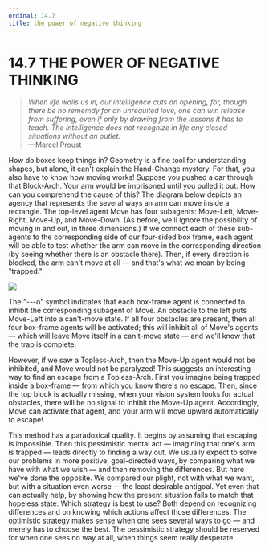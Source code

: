 ```yaml
---
ordinal: 14.7
title: the power of negative thinking
---
```


# 14.7 THE POWER OF NEGATIVE THINKING

> _When life walls us in, our intelligence cuts an opening, for, though there be no rememdy for an unrequited love, one can win release from suffering, even if only by drawing from the lessons it has to teach. The intelligence does not recognize in life any closed situations without an outlet._  
&mdash;Marcel Proust 

How do boxes keep things in? Geometry is a fine tool for understanding shapes, but alone, it can't explain the Hand-Change mystery. For that, you also have to know how moving works! Suppose you pushed a car through that Block-Arch. Your arm would be imprisoned until you pulled it out. How can you comprehend the cause of this? The diagram below depicts an agency that represents the several ways an arm can move inside a rectangle. The top-level agent Move has four subagents: Move-Left, Move-Right, Move-Up, and Move-Down. (As before, we'll ignore the possibility of moving in and out, in three dimensions.) If we connect each of these sub-agents to the corresponding side of our four-sided box frame, each agent will be able to test whether the arm can move in the corresponding direction (by seeing whether there is an obstacle there). Then, if every direction is blocked, the arm can't move at all &mdash; and that's what we mean by being "trapped."

<img src="/images/ch14/14-14.png"></img>

The "---o" symbol indicates that each box-frame agent is connected to inhibit the corresponding subagent of Move. An obstacle to the left puts Move-Left into a can't-move state. If all four obstacles are present, then all four box-frame agents will be activated; this will inhibit all of Move's agents &mdash; which will leave Move itself in a can't-move state &mdash; and we'll know that the trap is complete.

However, if we saw a Topless-Arch, then the Move-Up agent would not be inhibited, and Move would not be paralyzed! This suggests an interesting way to find an escape from a Topless-Arch. First you imagine being trapped inside a box-frame &mdash; from which you know there's no escape. Then, since the top block is actually missing, when your vision system looks for actual obstacles, there will be no signal to inhibit the Move-Up agent. Accordingly, Move can activate that agent, and your arm will move upward automatically to escape!

This method has a paradoxical quality. It begins by assuming that escaping is impossible. Then this pessimistic mental act &mdash; imagining that one's arm is trapped &mdash; leads directly to finding a way out. We usually expect to solve our problems in more positive, goal-directed ways, by comparing what we have with what we wish &mdash; and then removing the differences. But here we've done the opposite. We compared our plight, not with what we want, but with a situation even worse &mdash; the least desirable antigoal. Yet even that can actually help, by showing how the present situation fails to match that hopeless state. Which strategy is best to use? Both depend on recognizing differences and on knowing which actions affect those differences. The optimistic strategy makes sense when one sees several ways to go &mdash; and merely has to choose the best. The pessimistic strategy should be reserved for when one sees no way at all, when things seem really desperate.
